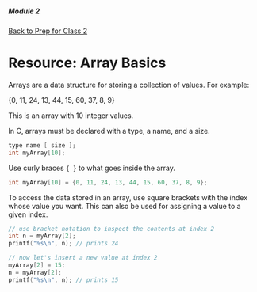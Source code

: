 ##### Module 2
[Back to Prep for Class 2](../../class2-prep#arrays)
# Resource: Array Basics

Arrays are a data structure for storing a collection of values. For example:

{0, 11, 24, 13, 44, 15, 60, 37, 8, 9}

This is an array with 10 integer values.

In C, arrays must be declared with a type, a name, and a size.

```c
type name [ size ];
int myArray[10];
```

Use curly braces `{ }` to what goes inside the array.

```c
int myArray[10] = {0, 11, 24, 13, 44, 15, 60, 37, 8, 9};
```

To access the data stored in an array, use square brackets with the index whose value you want. This can also be used for assigning a value to a given index.

```c
// use bracket notation to inspect the contents at index 2
int n = myArray[2];
printf("%s\n", n); // prints 24

// now let's insert a new value at index 2
myArray[2] = 15;
n = myArray[2]; 
printf("%s\n", n); // prints 15
```
